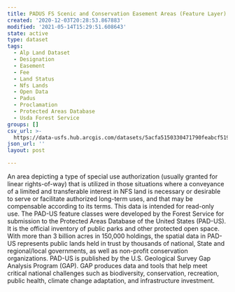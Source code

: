 ```yaml
---
title: PADUS FS Scenic and Conservation Easement Areas (Feature Layer)
created: '2020-12-03T20:28:53.867883'
modified: '2021-05-14T15:29:51.608643'
state: active
type: dataset
tags:
  - Alp Land Dataset
  - Designation
  - Easement
  - Fee
  - Land Status
  - Nfs Lands
  - Open Data
  - Padus
  - Proclamation
  - Protected Areas Database
  - Usda Forest Service
groups: []
csv_url: >-
  https://data-usfs.hub.arcgis.com/datasets/5acfa5150330471790feabcf519e79da_2.csv?outSR=%7B%22latestWkid%22%3A4269%2C%22wkid%22%3A4269%7D
json_url: ''
layout: post

---
```

An area depicting a type of special use authorization (usually granted for linear rights-of-way) that is utilized in those situations where a conveyance of a limited and transferable interest in NFS land is necessary or desirable to serve or facilitate authorized long-term uses, and that may be compensable according to its terms. This data is intended for read-only use. The PAD-US feature classes were developed by the Forest Service for submission to the Protected Areas Database of the United States (PAD-US). It is the official inventory of public parks and other protected open space. With more than 3 billion acres in 150,000 holdings, the spatial data in PAD-US represents public lands held in trust by thousands of national, State and regional/local governments, as well as non-profit conservation organizations. PAD-US is published by the U.S. Geological Survey Gap Analysis Program (GAP). GAP produces data and tools that help meet critical national challenges such as biodiversity, conservation, recreation, public health, climate change adaptation, and infrastructure investment.
